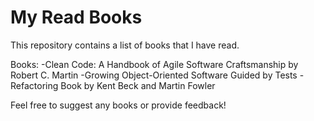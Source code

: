 # My Read Books

This repository contains a list of books that I have read. 

Books:
-Clean Code: A Handbook of Agile Software Craftsmanship by Robert C. Martin
-Growing Object-Oriented Software Guided by Tests
-Refactoring Book by Kent Beck and Martin Fowler

Feel free to suggest any books or provide feedback!
